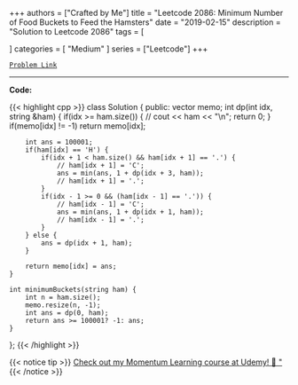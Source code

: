 
+++
authors = ["Crafted by Me"]
title = "Leetcode 2086: Minimum Number of Food Buckets to Feed the Hamsters"
date = "2019-02-15"
description = "Solution to Leetcode 2086"
tags = [
    
]
categories = [
    "Medium"
]
series = ["Leetcode"]
+++



[`Problem Link`](https://leetcode.com/problems/minimum-number-of-food-buckets-to-feed-the-hamsters/description/)

---



**Code:**

{{< highlight cpp >}}
class Solution {
public:
    vector<int> memo;
    int dp(int idx, string &ham) {
        if(idx >= ham.size()) {
            // cout << ham << "\n";
            return 0;
        }
        if(memo[idx] != -1) return memo[idx];
        
        int ans = 100001;
        if(ham[idx] == 'H') {
            if(idx + 1 < ham.size() && ham[idx + 1] == '.') {
                // ham[idx + 1] = 'C';
                ans = min(ans, 1 + dp(idx + 3, ham));
                // ham[idx + 1] = '.';
            }
            if(idx - 1 >= 0 && (ham[idx - 1] == '.')) {
                // ham[idx - 1] = 'C';
                ans = min(ans, 1 + dp(idx + 1, ham));
                // ham[idx - 1] = '.';                    
            }
        } else {
            ans = dp(idx + 1, ham);
        }
        
        return memo[idx] = ans;
    }
    
    int minimumBuckets(string ham) {
        int n = ham.size();
        memo.resize(n, -1);
        int ans = dp(0, ham);
        return ans >= 100001? -1: ans;
    }
};
{{< /highlight >}}



{{< notice tip >}}
[Check out my Momentum Learning course at Udemy! 🚀 "](https://www.udemy.com/course/blind-75-the-data-structures-and-algorithms-essentials/)
{{< /notice >}}

